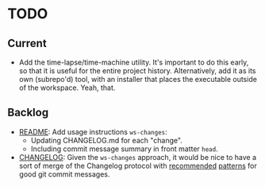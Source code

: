 # TODO

## Current

- Add the time-lapse/time-machine utility. It's important to do this early, so that it is useful for the entire project history. Alternatively, add it as its own (subrepo'd) tool, with an installer that places the executable outside of the workspace. Yeah, that.

## Backlog

- [README](../README.md): Add usage instructions `ws-changes`:
  - Updating CHANGELOG.md for each "change".
  - Including commit message summary in front matter `head`.
- [CHANGELOG](../CHANGELOG.md): Given the `ws-changes` approach, it would be nice to have a sort of merge of the Changelog protocol with [recommended](https://chris.beams.io/posts/git-commit/) [patterns](https://joshuatauberer.medium.com/write-joyous-git-commit-messages-2f98891114c4) for good git commit messages.


